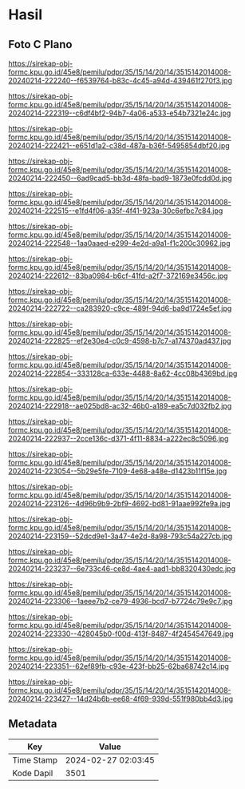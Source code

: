 # Hasil

## Foto C Plano

https://sirekap-obj-formc.kpu.go.id/45e8/pemilu/pdpr/35/15/14/20/14/3515142014008-20240214-222240--f6539764-b83c-4c45-a94d-439461f270f3.jpg

https://sirekap-obj-formc.kpu.go.id/45e8/pemilu/pdpr/35/15/14/20/14/3515142014008-20240214-222319--c6df4bf2-94b7-4a06-a533-e54b7321e24c.jpg

https://sirekap-obj-formc.kpu.go.id/45e8/pemilu/pdpr/35/15/14/20/14/3515142014008-20240214-222421--e651d1a2-c38d-487a-b36f-5495854dbf20.jpg

https://sirekap-obj-formc.kpu.go.id/45e8/pemilu/pdpr/35/15/14/20/14/3515142014008-20240214-222450--6ad9cad5-bb3d-48fa-bad9-1873e0fcdd0d.jpg

https://sirekap-obj-formc.kpu.go.id/45e8/pemilu/pdpr/35/15/14/20/14/3515142014008-20240214-222515--e1fd4f06-a35f-4f41-923a-30c6efbc7c84.jpg

https://sirekap-obj-formc.kpu.go.id/45e8/pemilu/pdpr/35/15/14/20/14/3515142014008-20240214-222548--1aa0aaed-e299-4e2d-a9a1-f1c200c30962.jpg

https://sirekap-obj-formc.kpu.go.id/45e8/pemilu/pdpr/35/15/14/20/14/3515142014008-20240214-222612--83ba0984-b6cf-41fd-a2f7-372169e3456c.jpg

https://sirekap-obj-formc.kpu.go.id/45e8/pemilu/pdpr/35/15/14/20/14/3515142014008-20240214-222722--ca283920-c9ce-489f-94d6-ba9d1724e5ef.jpg

https://sirekap-obj-formc.kpu.go.id/45e8/pemilu/pdpr/35/15/14/20/14/3515142014008-20240214-222825--ef2e30e4-c0c9-4598-b7c7-a174370ad437.jpg

https://sirekap-obj-formc.kpu.go.id/45e8/pemilu/pdpr/35/15/14/20/14/3515142014008-20240214-222854--333128ca-633e-4488-8a62-4cc08b4369bd.jpg

https://sirekap-obj-formc.kpu.go.id/45e8/pemilu/pdpr/35/15/14/20/14/3515142014008-20240214-222918--ae025bd8-ac32-46b0-a189-ea5c7d032fb2.jpg

https://sirekap-obj-formc.kpu.go.id/45e8/pemilu/pdpr/35/15/14/20/14/3515142014008-20240214-222937--2cce136c-d371-4f11-8834-a222ec8c5096.jpg

https://sirekap-obj-formc.kpu.go.id/45e8/pemilu/pdpr/35/15/14/20/14/3515142014008-20240214-223054--5b29e5fe-7109-4e68-a48e-d1423b11f15e.jpg

https://sirekap-obj-formc.kpu.go.id/45e8/pemilu/pdpr/35/15/14/20/14/3515142014008-20240214-223126--4d96b9b9-2bf9-4692-bd81-91aae992fe9a.jpg

https://sirekap-obj-formc.kpu.go.id/45e8/pemilu/pdpr/35/15/14/20/14/3515142014008-20240214-223159--52dcd9e1-3a47-4e2d-8a98-793c54a227cb.jpg

https://sirekap-obj-formc.kpu.go.id/45e8/pemilu/pdpr/35/15/14/20/14/3515142014008-20240214-223237--6e733c46-ce8d-4ae4-aad1-bb8320430edc.jpg

https://sirekap-obj-formc.kpu.go.id/45e8/pemilu/pdpr/35/15/14/20/14/3515142014008-20240214-223306--1aeee7b2-ce79-4936-bcd7-b7724c79e9c7.jpg

https://sirekap-obj-formc.kpu.go.id/45e8/pemilu/pdpr/35/15/14/20/14/3515142014008-20240214-223330--428045b0-f00d-413f-8487-4f2454547649.jpg

https://sirekap-obj-formc.kpu.go.id/45e8/pemilu/pdpr/35/15/14/20/14/3515142014008-20240214-223351--62ef89fb-c93e-423f-bb25-62ba68742c14.jpg

https://sirekap-obj-formc.kpu.go.id/45e8/pemilu/pdpr/35/15/14/20/14/3515142014008-20240214-223427--14d24b6b-ee68-4f69-939d-551f980bb4d3.jpg


## Metadata

| Key        | Value               |
| ---------- | ------------------- |
| Time Stamp | 2024-02-27 02:03:45 |
| Kode Dapil | 3501                |



